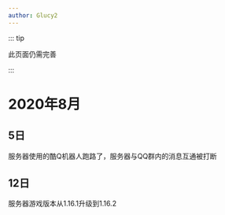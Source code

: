 ```yaml
---
author: Glucy2
---
```

::: tip

此页面仍需完善

:::

# 2020年8月

## 5日

服务器使用的酷Q机器人跑路了，服务器与QQ群内的消息互通被打断

## 12日

服务器游戏版本从1.16.1升级到1.16.2
